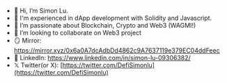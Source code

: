 - 👋 Hi, I’m Simon Lu.
- 🧠 I'm experienced in dApp development with Solidity and Javascript.
- 👀 I’m passionate about Blockchain, Crypto and Web3 (WAGMI!)
- 💞️ I’m looking to collaborate on Web3 project
- 🪞 Mirror: https://mirror.xyz/0x6a0A7dcAdbDd4862c9A7637119e379EC04ddFeec
- 🔗 LinkedIn: https://www.linkedin.com/in/simon-lu-09306382/
- 𝕏 Twitter(or X): [https://twitter.com/DefiSimonlu](https://twitter.com/DefiSimonlu)
<!---
LuSicong22/LuSicong22 is a ✨ special ✨ repository because its `README.md` (this file) appears on your GitHub profile.
You can click the Preview link to take a look at your changes.
--->
